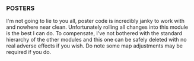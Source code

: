 ### POSTERS ###

I'm not going to lie to you all, poster code is incredibly janky to work with and nowhere near clean. Unfortunately rolling all changes into this module is the best I can do.
To compensate, I've not bothered with the standard hierarchy of the other modules and this one can be safely deleted with no real adverse effects if you wish.
Do note some map adjustments may be required if you do.
